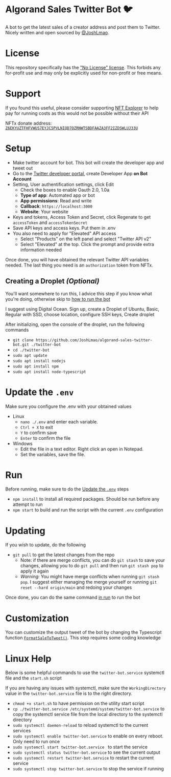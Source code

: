# Algorand Sales Twitter Bot 🐦

A bot to get the latest sales of a creator address and post them to Twitter. Nicely written and open sourced by [@JoshLmao](https://twitter.com/joshlmao).

# License

This repository specifically has the ["No License" license](https://choosealicense.com/no-permission/). This forbids any for-profit use and may only be explicitly used for non-profit or free means.

# Support

If you found this useful, please consider supporting [NFT Explorer](https://www.nftexplorer.app/) to help pay for running costs as this would not be possible without their API

NFTx donate address: [`Z6EKYUZTFHFVWUS7EYJC5PVLNIQD7OZRNWTSBDFAAZA3FF2IZDSWLUJ33U`](https://algoexplorer.io/address/Z6EKYUZTFHFVWUS7EYJC5PVLNIQD7OZRNWTSBDFAAZA3FF2IZDSWLUJ33U)

# Setup

- Make twitter account for bot. This bot will create the developer app and tweet out
- Go to the [Twitter developer portal](https://developer.twitter.com/), create Developer App **on Bot Account**
- Setting, User authentification settings, click Edit
    - Check the boxes to enable Oauth 2.0, 1.0a
    - **Type of app**: Automated app or bot
    - **App permissions**: Read and write
    - **Callback**: `https://localhost:3000`
    - **Website**: Your website
- Keys and tokens, Access Token and Secret, click Regenate to get `accessToken` and `accessTokenSecret`
- Save API keys and access keys. Put them in .env
- You also need to apply for "Elevated" API access
    - Select "Products" on the left panel and select "Twitter API v2"
    - Select "Elevated" at the top. Click the prompt and provide extra information needed

Once done, you will have obtained the relevant Twitter API variables needed. The last thing you need is an `authorization` token from NFTx.

## Creating a Droplet *(Optional)*

You'll want somewhere to run this, I advice this step if you know what you're doing, otherwise skip to [how to run the bot](#run) 

I suggest using Digital Ocean. Sign up, create a Droplet of Ubuntu, Basic, Regular with SSD, choose location, configure SSH keys, Create droplet

After initializing, open the console of the droplet, run the following commands
- `git clone https://github.com/JoshLmao/algorand-sales-twitter-bot.git ./twitter-bot`
- `cd ./twitter-bot`
- `sudo apt update`
- `sudo apt install nodejs`
- `sudo apt install npm`
- `sudo apt install node-typescript`

# Update the `.env`

Make sure you configure the .env with your obtained values

- Linux
    - `nano ./.env` and enter each variable.
    - `Ctrl + X` to exit
    - `Y` to confirm save
    - `Enter` to confirm the file
- Windows
    - Edit the file in a text editor. Right click an open in Notepad. 
    - Set the variables, save the file.

# Run

Before running, make sure to do the [Update the `.env`](#update-the-env) steps

- `npm install` to install all required packages. Should be run before any attempt to run
- `npm start` to build and run the script with the current `.env` configuration

# Updating

If you wish to update, do the following

- `git pull` to get the latest changes from the repo
    - Note: if there are merge conflicts, you can do `git stash` to save your changes, allowing you to do `git pull` and then run `git stash pop` to apply it again
    - *Warning:* You might have merge conflicts when running `git stash pop`. I suggest either managing the merge yourself or running `git reset --hard origin/main` and redoing your changes

Once done, you can do the same command [in run](#run) to run the bot

# Customization

You can customize the output tweet of the bot by changing the Typescript function [`FormatSaleToTweet()`](./src/monitor.ts#L29). This step requires some coding knowledge

# Linux Help

Below is some helpful commands to use the `twitter-bot.service` systemctl file and the `start.sh` script

If you are having any issues with systemctl, make sure the `WorkingDirectory` value in the `twitter-bot.service` file is to the right directory.

- `chmod +x start.sh` to have permission on the utility start script
- `cp ./twitter-bot.service /etc/systemd/system/twitter-bot.service` to copy the systemctl service file from the local directory to the systemctl directory
- `sudo systemctl daemon-reload` to reload systemctl to the current services
- `sudo systemctl enable twitter-bot.service` to enable on every reboot. Only need to run once
- `sudo systemctl start twitter-bot.service ` to start the service
- `sudo systemctl status twitter-bot.service` to see the current output
- `sudo systemctl restart twitter-bot.service` to restart the current service
- `sudo systemctl stop twitter-bot.service` to stop the service if running